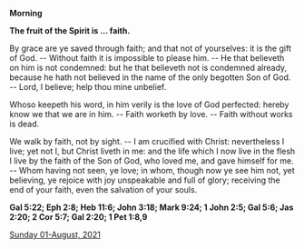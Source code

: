 **Morning**

**The fruit of the Spirit is ... faith.**
 
By grace are ye saved through faith; and that not of yourselves: it is the gift of God. -- Without faith it is impossible to please him. -- He that believeth on him is not condemned: but he that believeth not is condemned already, because he hath not believed in the name of the only begotten Son of God. -- Lord, I believe; help thou mine unbelief.
 
Whoso keepeth his word, in him verily is the love of God perfected: hereby know we that we are in him. -- Faith worketh by love. -- Faith without works is dead.
 
We walk by faith, not by sight. -- I am crucified with Christ: nevertheless I live; yet not I, but Christ liveth in me: and the life which I now live in the flesh I live by the faith of the Son of God, who loved me, and gave himself for me. -- Whom having not seen, ye love; in whom, though now ye see him not, yet believing, ye rejoice with joy unspeakable and full of glory; receiving the end of your faith, even the salvation of your souls.  

**Gal 5:22; Eph 2:8; Heb 11:6; John 3:18; Mark 9:24; 1 John 2:5; Gal 5:6; Jas 2:20; 2 Cor 5:7; Gal 2:20; 1 Pet 1:8,9**

[Sunday 01-August, 2021](https://t.me/daily_light)
